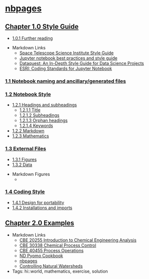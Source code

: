 # [nbpages](https://jckantor.github.io/nbpages)


## [Chapter 1.0 Style Guide](https://jckantor.github.io/nbpages/01.00-Style-Guide.html)
- [1.0.1 Further reading](https://jckantor.github.io/nbpages/01.00-Style-Guide.html#1.0.1-Further-reading)
* Markdown Links
    - [Space Telescope Science Institute Style Guide](https://github.com/spacetelescope/style-guides/blob/master/guides/jupyter-notebooks.md)
    - [Jupyter notebook best practices and style guide](https://github.com/chrisvoncsefalvay/jupyter-best-practices)
    - [Dataquest: An In-Depth Style Guide for Data Science Projects](https://www.dataquest.io/blog/data-science-project-style-guide/)
    - [ESRI: Coding Standards for Jupyter Notebook](https://www.esri.com/about/newsroom/arcuser/coding-standards-for-jupyter-notebook/)

### [1.1 Notebook naming and ancillary/generated files](https://jckantor.github.io/nbpages/01.01-Notebook-Naming-and-Ancillary-Files.html)

### [1.2 Notebook Style](https://jckantor.github.io/nbpages/01.02-Notebook-Style.html)
- [1.2.1 Headings and subheadings](https://jckantor.github.io/nbpages/01.02-Notebook-Style.html#1.2.1-Headings-and-subheadings)
    - [1.2.1.1 Title](https://jckantor.github.io/nbpages/01.02-Notebook-Style.html#1.2.1.1-Title)
    - [1.2.1.2 Subheadings](https://jckantor.github.io/nbpages/01.02-Notebook-Style.html#1.2.1.2-Subheadings)
    - [1.2.1.3 Orphan headings](https://jckantor.github.io/nbpages/01.02-Notebook-Style.html#1.2.1.3-Orphan-headings)
    - [1.2.1.4 Keywords](https://jckantor.github.io/nbpages/01.02-Notebook-Style.html#1.2.1.4-Keywords)
- [1.2.2 Markdown](https://jckantor.github.io/nbpages/01.02-Notebook-Style.html#1.2.2-Markdown)
- [1.2.3 Mathematics](https://jckantor.github.io/nbpages/01.02-Notebook-Style.html#1.2.3-Mathematics)

### [1.3 External Files](https://jckantor.github.io/nbpages/01.03-External-Files.html)
- [1.3.1 Figures](https://jckantor.github.io/nbpages/01.03-External-Files.html#1.3.1-Figures)
- [1.3.2 Data](https://jckantor.github.io/nbpages/01.03-External-Files.html#1.3.2-Data)
* Markdown Figures
    - []()

### [1.4 Coding Style](https://jckantor.github.io/nbpages/01.04-Coding.html)
- [1.4.1 Design for portability](https://jckantor.github.io/nbpages/01.04-Coding.html#1.4.1-Design-for-portability)
- [1.4.2 Installations and imports](https://jckantor.github.io/nbpages/01.04-Coding.html#1.4.2-Installations-and-imports)


## [Chapter 2.0 Examples](https://jckantor.github.io/nbpages/02.00-Examples.html)
* Markdown Links
    - [CBE 20255 Introduction to Chemical Engineering Analysis](http://jckantor.github.io/CBE20255/)
    - [CBE 30338 Chemical Process Control](http://jckantor.github.io/CBE30338/)
    - [CBE 40455 Process Operations](http://jckantor.github.io/CBE40455/)
    - [ND Pyomo Cookbook](https://jckantor.github.io/ND-Pyomo-Cookbook/)
    - [nbpages](https://jckantor.github.io/nbpages/)
    - [Controlling Natural Watersheds](https://jckantor.github.io/Controlling-Natural-Watersheds/)
* Tags: hi::world, mathematics, exercise, solution
